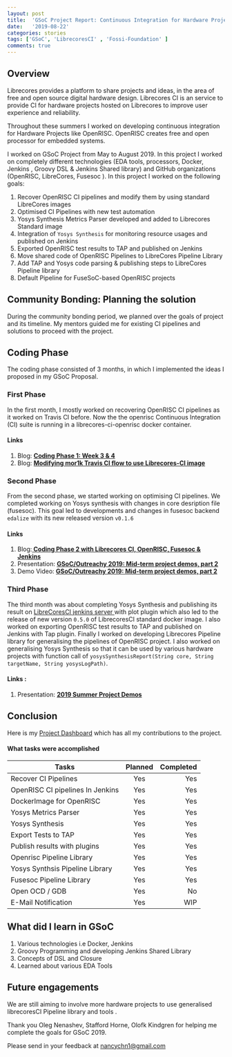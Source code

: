 ```yaml
---
layout: post
title:  'GSoC Project Report: Continuous Integration for Hardware Projects on LibreCores CI'
date:   '2019-08-22'
categories: stories
tags: ['GSoC', 'LibrecoresCI' , 'Fossi-Foundation' ]
comments: true
---
```

## Overview
Librecores provides a platform to share projects and ideas, in the area of free and open source digital hardware design. Librecores CI is an service to provide CI for hardware projects hosted on Librecores to improve user experience and reliability.

Throughout these summers I worked on developing continuous integration for Hardware Projects like OpenRISC. OpenRISC creates free and open processor for embedded systems.

I worked on GSoC Project from May to August 2019. In this project I worked on completely different technologies (EDA tools, processors, Docker, Jenkins , Groovy DSL & Jenkins Shared library) and GitHub organizations (OpenRISC, LibreCores, Fusesoc ). In this project I worked on the following goals:
1) Recover OpenRISC CI pipelines and modify them by using standard LibreCores images
2) Optimised CI Pipelines with new test automation
3) Yosys Synthesis Metrics Parser developed and added to Librecores Standard image 
4) Integration of `Yosys Synthesis` for monitoring resource usages and published on Jenkins
5) Exported OpenRISC test results to TAP and published on Jenkins  
6) Move shared code of OpenRISC Pipelines to LibreCores Pipeline Library
7) Add TAP and Yosys code parsing & publishing steps to LibreCores Pipeline library
8) Default Pipeline for FuseSoC-based OpenRISC projects



## Community Bonding: Planning the solution
During the community bonding period, we planned over the goals of project and its timeline. My mentors guided me for existing CI pipelines and solutions 
to proceed with the project.

 

## Coding Phase 
The coding phase consisted of 3 months, in which I implemented the ideas I proposed in my GSoC Proposal. 

### First Phase 
In the first month, I mostly worked on recovering OpenRISC CI pipelines as it worked on Travis CI before. Now the the openrisc Continuous Integration (CI) suite is running in a librecores-ci-openrisc docker container.
#### Links 
1) Blog: <a href = "http://nancychauhan.in/stories/2019/06/28/gsoc-week3_4/"><strong>Coding Phase 1: Week 3 & 4 </strong></a>
2) Blog: <a href = "http://nancychauhan.in/stories/2019/06/08/gsoc-week1_2/"><strong>Modifying mor1k Travis CI flow to use Librecores-CI image</strong></a> 
 

### Second Phase 
From the second phase, we started working on optimising CI pipelines. We completed working on Yosys synthesis with changes in core desription file (fusesoc). This goal 
led to developments and changes in fusesoc backend `edalize` with its new released version ``v0.1.6 ``
#### Links 
1) Blog:<a href = "http://nancychauhan.in/stories/2019/07/30/coding-phase2/"><strong> Coding Phase 2 with Librecores CI, OpenRISC, Fusesoc & Jenkins</strong></a> 
2) Presentation: <a href = "https://docs.google.com/presentation/d/1MyXM3xn0ZwbXyJpsaAi3q_CkBsdfXjbGQKcMuOk83i4/edit?usp=sharing"><strong>GSoC/Outreachy 2019: Mid-term project demos, part 2</strong></a>
3) Demo Video: <a href="https://www.youtube.com/watch?v=HlENuZZq7zc"><strong>GSoC/Outreachy 2019: Mid-term project demos, part 2</strong></a>
### Third Phase 
The third  month was about completing Yosys Synthesis and publishing its result on <a href="https://ci.librecores.org/job/Projects/job/OpenRISC/">LibreCoresCI jenkins server </a> with plot plugin which also led to the release of new version ``0.5.0`` of LibrecoresCI standard docker image.
I also worked on exporting OpenRISC test results to TAP and published on Jenkins with Tap plugin. Finally I worked on developing Librecores Pipeline library for generalising the pipelines of OpenRISC project. 
I also worked on generalising Yosys Synthesis so that it can be used by various hardware projects with function call of ``yosysSynthesisReport(String core, String targetName, String yosysLogPath)``. 


#### Links :
1) Presentation: <a href = "https://docs.google.com/presentation/d/10GbtgTQwdoZqCfPv5hhXnVffNXPT8BeGNx0H5PJAJuw/edit?usp=sharing"><strong>2019 Summer Project Demos</strong></a>

## Conclusion 
Here is my <a href="https://github.com/orgs/librecores/projects/1">Project Dashboard</a> which has all my contributions to the project.

#### What tasks were accomplished 


| Tasks        | Planned       | Completed  |
| --------------------------------- |:-------------:| -----:|
| Recover CI Pipelines              | Yes | Yes |
| OpenRISC CI pipelines In Jenkins  | Yes | Yes |
| DockerImage for OpenRISC| Yes | Yes |
| Yosys Metrics Parser | Yes | Yes |
| Yosys Synthesis | Yes | Yes |
| Export Tests to TAP | Yes | Yes |
| Publish results with plugins| Yes | Yes |
| Openrisc Pipeline Library | Yes | Yes |
| Yosys Synthsis Pipeline Library | Yes | Yes |
| Fusesoc Pipeline Library | Yes | Yes |
| Open OCD / GDB| Yes | No |
| E-Mail Notification | Yes | WIP |



## What did I learn in GSoC
1) Various technologies i.e Docker, Jenkins 
1) Groovy Programming and developing Jenkins Shared Library
2) Concepts of DSL and Closure 
3) Learned about various EDA Tools 


## Future engagements
We are still aiming to involve more hardware projects to use generalised librecoresCI Pipeline library and tools .

Thank you Oleg Nenashev, Stafford Horne, Olofk Kindgren for helping me complete the goals for GSoC 2019.

Please send in your feedback at nancychn1@gmail.com
